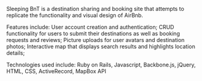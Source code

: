 Sleeping BnT is a destination sharing and booking site that attempts to replicate the functionality and visual design of AirBnb. 

Features include: User account creation and authentication; CRUD functionality for users to submit their destinations as well as booking requests and reviews; Picture uploads for user avatars and destination photos; Interactive map that displays search results and highlights location details;

Technologies used include: Ruby on Rails, Javascript, Backbone.js, jQuery, HTML, CSS, ActiveRecord, MapBox API


